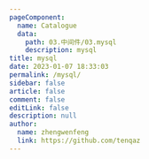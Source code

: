 ```yaml
---
pageComponent: 
  name: Catalogue
  data: 
    path: 03.中间件/03.mysql
    description: mysql
title: mysql
date: 2023-01-07 18:33:03
permalink: /mysql/
sidebar: false
article: false
comment: false
editLink: false
description: null
author: 
  name: zhengwenfeng
  link: https://github.com/tenqaz
---
```

